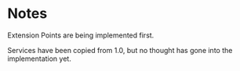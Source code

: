 # Notes

Extension Points are being implemented first.

Services have been copied from 1.0, but no thought has gone into the 
implementation yet.
